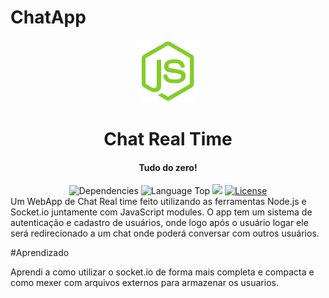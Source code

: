 # ChatApp
<div align="center">
    <img src="https://raw.githubusercontent.com/devicons/devicon/master/icons/nodejs/nodejs-original.svg" width=100>
    <h1>
        Chat Real Time
    </h1>
    <h4>
          Tudo do zero!
    </h4>    
    <img  alt="Dependencies"  src=https://img.shields.io/badge/dependecies-0-brightgreen.svg?style=flat-square">
    <img  alt="Language Top"  src="https://img.shields.io/github/languages/top/joaovictornsv/http-node-api">
    <img src="https://camo.githubusercontent.com/0b2cb99d9cb4647b2c5818a277891fe66813e9659ace65251c23c92f5575a783/68747470733a2f2f696d672e736869656c64732e696f2f6769746875622f6c616e6775616765732f746f702f6a6f616f766963746f726e73762f687474702d6e6f64652d617069">                                                                                                       
     <a  href="https://github.com/joaovictornsv/http-node-api/blob/master/LICENSE">
        <img  alt="License"  src="https://img.shields.io/github/license/joaovictornsv/http-node-api.svg">
    </a>
</div>
Um WebApp de Chat Real time feito utilizando as ferramentas Node.js e Socket.io juntamente com JavaScript modules. O app tem um sistema de autenticação e cadastro de usuários, onde logo após o usuário logar ele será redirecionado a um chat onde poderá conversar com outros usuários.




#Aprendizado

Aprendi a como utilizar o socket.io de forma mais completa e compacta e como mexer com arquivos externos para armazenar os usuarios.


                                                       

